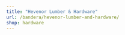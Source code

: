 ```yaml
---
title: "Hevenor Lumber & Hardware"
url: /bandera/hevenor-lumber-and-hardware/
shop: hardware
---
```

